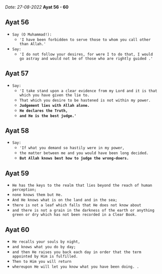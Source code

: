 *Date: 27-08-2022*
**Ayat 56 - 60**

## Ayat 56

- `Say (O Muhammad!):`
  - `'I have been forbidden to serve those to whom you call other than Allah.'`
- `Say:`
  - `'I do not follow your desires, for were I to do that, I would go astray and would not be of those who are rightly guided .'`

## Ayat 57

- `Say:`
  - `'I take stand upon a clear evidence from my Lord and it is that which you have given the lie to.`
  - `That which you desire to be hastened is not within my power.`
  - **`Judgement lies with Allah alone.`**
  - **`He declares the Truth,`**
  - **`and He is the best judge.'`**

## Ayat 58

- `Say:`
  - `'If what you demand so hastily were in my power,`
  - `the matter between me and you would have been long decided.`
  - **`But Allah knows best how to judge the wrong-doers.`**

## Ayat 59

- `He has the keys to the realm that lies beyond the reach of human perception;`
- `none knows them but He.`
- `And He knows what is on the land and in the sea;`
- `there is not a leaf which falls that He does not know about`
- `and there is not a grain in the darkness of the earth or anything green or dry which has not been recorded in a Clear Book.`

## Ayat 60

- `He recalls your souls by night,`
- `and knows what you do by day;`
- `and then He raises you back each day in order that the term appointed by Him is fulfilled.`
- `Then to Him you will return`
- `whereupon He will let you know what you have been doing. .`